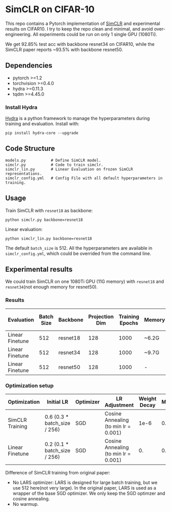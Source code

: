 # SimCLR on CIFAR-10 
This repo contains a Pytorch implementation of [SimCLR](https://arxiv.org/abs/2002.05709) and experimental results on CIFAR10.
I try to keep the repo clean and minimal, and avoid over-engineering. All experiments could be run on only 1 single GPU (1080Ti).
 
We get 92.85% test acc with backbone resnet34 on CIFAR10, while the SimCLR paper reports ~93.5% with backbone resnet50.

## Dependencies
* pytorch >=1.2
* torchvision >=0.4.0
* hydra >=0.11.3
* tqdm >=4.45.0

### Install Hydra
[Hydra](https://hydra.cc/docs/next/intro/#installation) is a python framework to manage the hyperparameters during
 training and evaluation. Install with:
 
 ``pip install hydra-core --upgrade``

## Code Structure
```pydocstring
models.py           # Define SimCLR model.
simclr.py           # Code to train simclr.
simclr_lin.py       # Linear Evaluation on frozen SimCLR representations.
simclr_config.yml   # Config File with all default hyperparameters in training.
```

## Usage

Train SimCLR with  ``resnet18`` as backbone:

``python simclr.py backbone=resnet18``

Linear evaluation:

``python simclr_lin.py backbone=resnet18``

The default ``batch_size`` is 512. All the hyperparameters are available in ``simclr_config.yml``,
 which could be overrided from the command line.

## Experimental results

We could train SimCLR on one 1080Ti GPU (11G memory) with ``resnet18`` and ``resnet34``(not enough
memory for resnet50).

### Results
|Evaluation| Batch Size| Backbone |Projection Dim|Training Epochs| Memory | Training Time /Epoch | Test Acc|Test Acc in Paper|
|----|----|----|-----|----|----|----|---|----|
|Linear Finetune|512|resnet18|128|1000| ~6.2G| 38s|92.06%|[~91%](https://github.com/google-research/simclr)|
|Linear Finetune|512|resnet34|128|1000| ~9.7G| 64s|92.85%|-|
|Linear Finetune|512|resnet50|128|1000| -| -|-|~93.5%|

### Optimization setup
|Optimization|Initial LR|Optimizer|LR Adjustment|Weight Decay|Momentum|Temperature|
|----|----|----|----|----|----|----|
|SimCLR Training|0.6 (0.3 * batch_size / 256)|SGD|Cosine Annealing (to min lr = 0.001)|1e-6|0.9|0.5|
|Linear Finetune|0.2 (0.1 * batch_size / 256)|SGD|Cosine Annealing (to min lr = 0.001)|0.|0.9|-|

Difference of SimCLR training from original paper:
* No LARS optimizer: LARS is designed for large batch training, but we use 512 here(not very large).
 In the original paper, LARS is used as a wrapper of the 
base SGD optimizer. We only keep the SGD optimzer and cosine annealing. 
* No warmup.

